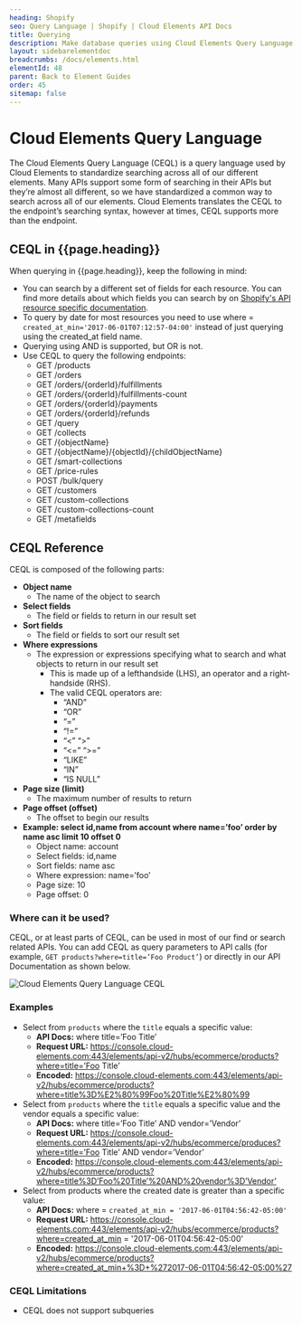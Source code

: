 ```yaml
---
heading: Shopify
seo: Query Language | Shopify | Cloud Elements API Docs
title: Querying
description: Make database queries using Cloud Elements Query Language.
layout: sidebarelementdoc
breadcrumbs: /docs/elements.html
elementId: 48
parent: Back to Element Guides
order: 45
sitemap: false
---
```


# Cloud Elements Query Language

The Cloud Elements Query Language (CEQL) is a query language used by Cloud Elements to standardize searching across all of our different elements. Many APIs support some form of searching in their APIs but they’re almost all different, so we have standardized a common way to search across all of our elements. Cloud Elements translates the CEQL to the endpoint’s searching syntax, however at times, CEQL supports more than the endpoint.

## CEQL in {{page.heading}}

When querying in {{page.heading}}, keep the following in mind:

* You can search by a different set of fields for each resource. You can find more details about which fields you can search by on [Shopify's API resource specific documentation](https://help.shopify.com/api/reference).
* To query by date for most resources you need to use where = `created_at_min='2017-06-01T07:12:57-04:00'` instead of just querying using the created_at field name.
* Querying using AND is supported, but OR is not.
* Use CEQL to query the following endpoints:
  * GET /products
  * GET /orders
  * GET /orders/{orderId}/fulfillments
  * GET /orders/{orderId}/fulfillments-count
  * GET /orders/{orderId}/payments
  * GET /orders/{orderId}/refunds
  * GET /query
  * GET /collects
  * GET /{objectName}
  * GET /{objectName}/{objectId}/{childObjectName}
  * GET /smart-collections
  * GET /price-rules
  * POST /bulk/query
  * GET /customers
  * GET /custom-collections
  * GET /custom-collections-count
  * GET /metafields


## CEQL Reference

CEQL is composed of the following parts:

* __Object name__
  * The name of the object to search
* __Select fields__
  * The field or fields to return in our result set
* __Sort fields__
  * The field or fields to sort our result set
* __Where expressions__
  * The expression or expressions specifying what to search and what objects to return in our result set
    * This is made up of a left­hand­side (LHS), an operator and a right­hand­side (RHS).
    * The valid CEQL operators are:
      * “AND”
      * “OR”
      * “=”
      * “!=”
      * “<” “>”
      * “<=” “>=”
      * “LIKE”
      * “IN”
      * “IS NULL”
* __Page size (limit)__
  * The maximum number of results to return
* __Page offset (offset)__
  * The offset to begin our results
* __Example: select id,name from account where name=’foo’ order by name asc limit 10 offset 0__
  * Object name: account
  * Select fields: id,name
  * Sort fields: name asc
  * Where expression: name=’foo’
  * Page size: 10
  * Page offset: 0

### Where can it be used?

CEQL, or at least parts of CEQL, can be used in most of our find or search related APIs. You can add CEQL as query parameters to API calls (for example, `GET products?where=title=’Foo Product’`) or directly in our API Documentation as shown below.

![Cloud Elements Query Language CEQL](/assets/img/ceql-description.png)

### Examples

* Select from `products` where the `title` equals a specific value:
  * __API Docs:__ where title=’Foo Title’
  * __Request URL:__ https://console.cloud-elements.com:443/elements/api-v2/hubs/ecommerce/products?where=title=’Foo Title’
  * __Encoded:__ https://console.cloud-elements.com:443/elements/api-v2/hubs/ecommerce/products?where=title%3D%E2%80%99Foo%20Title%E2%80%99
* Select from `products` where the `title` equals a specific value and the vendor equals a specific value:
  * __API Docs:__ where title=’Foo Title’ AND vendor=’Vendor’
  * __Request URL:__ https://console.cloud-elements.com:443/elements/api-v2/hubs/ecommerce/produces?where=title=’Foo Title’ AND vendor=’Vendor’
  * __Encoded:__ https://console.cloud-elements.com:443/elements/api-v2/hubs/ecommerce/products?where=title%3D’Foo%20Title’%20AND%20vendor%3D’Vendor’
* Select from products where the created date is greater than a specific value:
  * __API Docs:__ where = `created_at_min = '2017-06-01T04:56:42-05:00'`
  * __Request URL:__ https://console.cloud-elements.com:443/elements/api-v2/hubs/ecommerce/products?where=created_at_min = '2017-06-01T04:56:42-05:00'
  * __Encoded:__ https://console.cloud-elements.com:443/elements/api-v2/hubs/ecommerce/products?where=created_at_min+%3D+%272017-06-01T04:56:42-05:00%27

### CEQL Limitations

* CEQL does not support sub­queries
